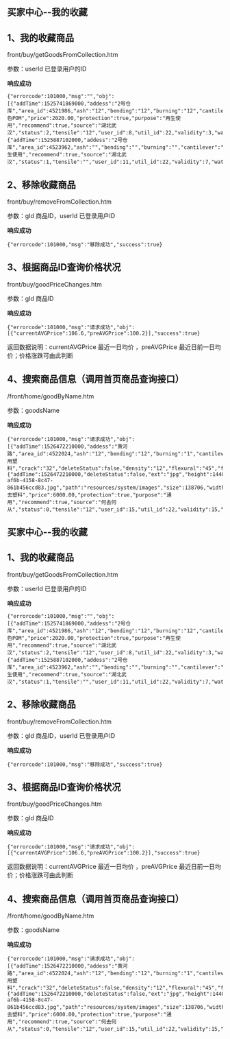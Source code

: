 ## 买家中心--我的收藏 ##

## 1、我的收藏商品 ##

front/buy/getGoodsFromCollection.htm

参数：userId 已登录用户的ID

**响应成功**

    {"errorcode":101000,"msg":"","obj":[{"addTime":1525741869000,"addess":"2号仓库","area_id":4521986,"ash":"12","bending":"12","burning":"12","cantilever":"2","click":162,"cncl_num":true,"collect":0,"color_id":2,"content":"zxzxxzxzxxzxzxzxzxzxxzxxzz","crack":"12","deleteStatus":false,"density":"12","flexural":"12","form_id":18,"freely":"12","goodClass_id":4,"good_no":"GYZS04000010","good_self":false,"goods_main_photo_id":18,"goods_salenum":0,"id":1,"inventory":111,"lipolysis":"12","lockStatus":0,"memberLook":false,"name":"黑色POM","price":2020.00,"protection":true,"purpose":"再生使用","recommend":true,"source":"湖北武汉","status":2,"tensile":"12","user_id":8,"util_id":22,"validity":3,"water":"12"},{"addTime":1525887102000,"addess":"2号仓库","area_id":4523962,"ash":"","bending":"","burning":"","cantilever":"","click":10,"cncl_num":true,"collect":0,"color_id":13,"content":"665656","crack":"","deleteStatus":false,"density":"12","flexural":"","form_id":17,"freely":"","goodClass_id":7,"good_no":"GYZS07000021","good_self":false,"goods_main_photo_id":44,"goods_salenum":0,"id":2,"inventory":111,"lipolysis":"","lockStatus":0,"memberLook":false,"name":"121212","price":2000.00,"protection":false,"purpose":"再生使用","recommend":true,"source":"湖北武汉","status":1,"tensile":"","user_id":11,"util_id":22,"validity":7,"water":""}],"success":true}

## 2、移除收藏商品 ##

front/buy/removeFromCollection.htm

参数：gId 商品ID，userId 已登录用户ID

**响应成功**

    {"errorcode":101000,"msg":"移除成功","success":true}

## 3、根据商品ID查询价格状况 ##

front/buy/goodPriceChanges.htm

参数：gId 商品ID


**响应成功**

    {"errorcode":101000,"msg":"请求成功","obj":[{"currentAVGPrice":106.6,"preAVGPrice":100.2}],"success":true}

返回数据说明：currentAVGPrice 最近一日均价   ，preAVGPrice 最近日前一日均价；价格涨跌可由此判断

## 4、搜索商品信息（调用首页商品查询接口） ##

/front/home/goodByName.htm

参数：goodsName

**响应成功**

    {"errorcode":101000,"msg":"请求成功","obj":[{"addTime":1526472210000,"addess":"黄河路","area_id":4522024,"ash":"12","bending":"12","burning":"1","cantilever":"123","click":0,"cncl_num":false,"collect":0,"color_id":2,"content":"通用塑料","crack":"32","deleteStatus":false,"density":"12","flexural":"45","form_id":18,"freely":"32","goodClass_id":14,"good_no":"GYZS14000141","good_self":false,"goods_salenum":0,"id":14,"inventory":2000,"lipolysis":"45","lockStatus":0,"mainPhoto":{"addTime":1526472210000,"deleteStatus":false,"ext":"jpg","height":1440,"id":188,"name":"cadf97fb-af6b-4158-8c47-861b456ccd83.jpg","path":"resources/system/images","size":138706,"width":1080},"memberLook":false,"name":"何去塑料","price":6000.00,"protection":true,"purpose":"通用","recommend":true,"source":"何去何从","status":0,"tensile":"12","user_id":15,"util_id":22,"validity":15,"water":"34"}],"success":true}








## 买家中心--我的收藏 ##

## 1、我的收藏商品 ##

front/buy/getGoodsFromCollection.htm

参数：userId 已登录用户的ID

**响应成功**

    {"errorcode":101000,"msg":"","obj":[{"addTime":1525741869000,"addess":"2号仓库","area_id":4521986,"ash":"12","bending":"12","burning":"12","cantilever":"2","click":162,"cncl_num":true,"collect":0,"color_id":2,"content":"zxzxxzxzxxzxzxzxzxzxxzxxzz","crack":"12","deleteStatus":false,"density":"12","flexural":"12","form_id":18,"freely":"12","goodClass_id":4,"good_no":"GYZS04000010","good_self":false,"goods_main_photo_id":18,"goods_salenum":0,"id":1,"inventory":111,"lipolysis":"12","lockStatus":0,"memberLook":false,"name":"黑色POM","price":2020.00,"protection":true,"purpose":"再生使用","recommend":true,"source":"湖北武汉","status":2,"tensile":"12","user_id":8,"util_id":22,"validity":3,"water":"12"},{"addTime":1525887102000,"addess":"2号仓库","area_id":4523962,"ash":"","bending":"","burning":"","cantilever":"","click":10,"cncl_num":true,"collect":0,"color_id":13,"content":"665656","crack":"","deleteStatus":false,"density":"12","flexural":"","form_id":17,"freely":"","goodClass_id":7,"good_no":"GYZS07000021","good_self":false,"goods_main_photo_id":44,"goods_salenum":0,"id":2,"inventory":111,"lipolysis":"","lockStatus":0,"memberLook":false,"name":"121212","price":2000.00,"protection":false,"purpose":"再生使用","recommend":true,"source":"湖北武汉","status":1,"tensile":"","user_id":11,"util_id":22,"validity":7,"water":""}],"success":true}

## 2、移除收藏商品 ##

front/buy/removeFromCollection.htm

参数：gId 商品ID，userId 已登录用户ID

**响应成功**

    {"errorcode":101000,"msg":"移除成功","success":true}

## 3、根据商品ID查询价格状况 ##

front/buy/goodPriceChanges.htm

参数：gId 商品ID


**响应成功**

    {"errorcode":101000,"msg":"请求成功","obj":[{"currentAVGPrice":106.6,"preAVGPrice":100.2}],"success":true}

返回数据说明：currentAVGPrice 最近一日均价   ，preAVGPrice 最近日前一日均价；价格涨跌可由此判断

## 4、搜索商品信息（调用首页商品查询接口） ##

/front/home/goodByName.htm

参数：goodsName

**响应成功**

    {"errorcode":101000,"msg":"请求成功","obj":[{"addTime":1526472210000,"addess":"黄河路","area_id":4522024,"ash":"12","bending":"12","burning":"1","cantilever":"123","click":0,"cncl_num":false,"collect":0,"color_id":2,"content":"通用塑料","crack":"32","deleteStatus":false,"density":"12","flexural":"45","form_id":18,"freely":"32","goodClass_id":14,"good_no":"GYZS14000141","good_self":false,"goods_salenum":0,"id":14,"inventory":2000,"lipolysis":"45","lockStatus":0,"mainPhoto":{"addTime":1526472210000,"deleteStatus":false,"ext":"jpg","height":1440,"id":188,"name":"cadf97fb-af6b-4158-8c47-861b456ccd83.jpg","path":"resources/system/images","size":138706,"width":1080},"memberLook":false,"name":"何去塑料","price":6000.00,"protection":true,"purpose":"通用","recommend":true,"source":"何去何从","status":0,"tensile":"12","user_id":15,"util_id":22,"validity":15,"water":"34"}],"success":true}






